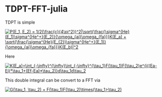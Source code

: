 # TDPT-FFT-julia
TDPT is simple

<a href="https://www.codecogs.com/eqnedit.php?latex=\inline&space;P(E_1,&space;E_2)&space;=&space;1/2(\frac{c}{4\pi^2})^2|\sqrt{\frac{\sigma^{He}(E_1)\sigma^{He^&plus;}(E_2)}{\omega_{ai}\omega_{fa}}}K(E_a)&space;&plus;&space;\sqrt{\frac{\sigma^{He}(E_{2})\sigma^{He^&plus;}(E_1)}{\omega_{ai}\omega_{fa}}}K(E_b)|^2" target="_blank"><img src="https://latex.codecogs.com/gif.latex?\inline&space;P(E_1,&space;E_2)&space;=&space;1/2(\frac{c}{4\pi^2})^2|\sqrt{\frac{\sigma^{He}(E_1)\sigma^{He^&plus;}(E_2)}{\omega_{ai}\omega_{fa}}}K(E_a)&space;&plus;&space;\sqrt{\frac{\sigma^{He}(E_{2})\sigma^{He^&plus;}(E_1)}{\omega_{ai}\omega_{fa}}}K(E_b)|^2" title="P(E_1, E_2) = 1/2(\frac{c}{4\pi^2})^2|\sqrt{\frac{\sigma^{He}(E_1)\sigma^{He^+}(E_2)}{\omega_{ai}\omega_{fa}}}K(E_a) + \sqrt{\frac{\sigma^{He}(E_{2})\sigma^{He^+}(E_1)}{\omega_{ai}\omega_{fa}}}K(E_b)|^2" /></a>

Here 

<a href="https://www.codecogs.com/eqnedit.php?latex=\inline&space;K(E_a)=\int_{-\infty}^{\infty}\int_{-\infty}^{\tau_1}F(\tau_1)F(\tau_2)e^{i((Ea-Ei)*\tau_1&plus;(Ef-Ea)*\tau_2)}d\tau_1d\tau_2" target="_blank"><img src="https://latex.codecogs.com/gif.latex?\inline&space;K(E_a)=\int_{-\infty}^{\infty}\int_{-\infty}^{\tau_1}F(\tau_1)F(\tau_2)e^{i((Ea-Ei)*\tau_1&plus;(Ef-Ea)*\tau_2)}d\tau_1d\tau_2" title="K(E_a)=\int_{-\infty}^{\infty}\int_{-\infty}^{\tau_1}F(\tau_1)F(\tau_2)e^{i((Ea-Ei)*\tau_1+(Ef-Ea)*\tau_2)}d\tau_1d\tau_2" /></a>

This double integral can be convert to a FFT via

<a href="https://www.codecogs.com/eqnedit.php?latex=\inline&space;G(\tau_1,&space;\tau_2)&space;=&space;F(\tau_1)F(\tau_2)\times(\tau_1>\tau_2)" target="_blank"><img src="https://latex.codecogs.com/gif.latex?\inline&space;G(\tau_1,&space;\tau_2)&space;=&space;F(\tau_1)F(\tau_2)\times(\tau_1>\tau_2)" title="G(\tau_1, \tau_2) = F(\tau_1)F(\tau_2)\times(\tau_1>\tau_2)" /></a>
